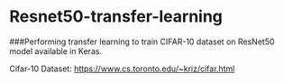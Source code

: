 # Resnet50-transfer-learning

###Performing transfer learning to train CIFAR-10 dataset on ResNet50 model available in Keras.

Cifar-10 Dataset: https://www.cs.toronto.edu/~kriz/cifar.html
